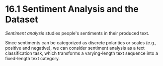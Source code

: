 # 16.1 Sentiment Analysis and the Dataset

_Sentiment analysis_ studies people's sentiments in their produced text.

Since sentiments can be categorized as discrete polarities or scales (e.g., positive and negative), we can consider sentiment analysis as a text classification task, which transforms a varying-length text sequence into a fixed-length text category.
